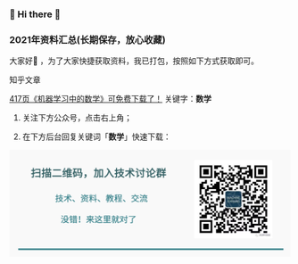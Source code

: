 ### 🙋 Hi there 🌱
### 2021年资料汇总(长期保存，放心收藏)

大家好👯 ，为了大家快捷获取资料，我已打包，按照如下方式获取即可。

知乎文章

[417页《机器学习中的数学》可免费下载了！](https://zhuanlan.zhihu.com/p/352454572)  关键字：**数学**



1. 关注下方公众号，点击右上角；

2. 在下方后台回复关键词「**数学**」快速下载：

![图片](https://github.com/ChenXi-code/material/blob/main/mt/%E5%BA%95%E5%9B%BE2.png)









